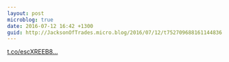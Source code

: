 ```yaml
---
layout: post
microblog: true
date: 2016-07-12 16:42 +1300
guid: http://JacksonOfTrades.micro.blog/2016/07/12/t752709688161144836.html
---
```

[t.co/escXREEB8...](https://t.co/escXREEB8p)
